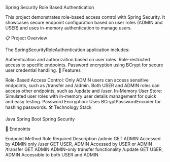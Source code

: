 Spring Security Role Based Authentication

This project demonstrates role-based access control with Spring Security. It showcases secure endpoint configuration based on user roles (ADMIN and USER) and uses in-memory authentication to manage users.

📋 Project Overview

The SpringSecurityRoleAuthentication application includes:

Authentication and authorization based on user roles.
Role-restricted access to specific endpoints.
Password encryption using BCrypt for secure user credential handling.
🚀 Features

Role-Based Access Control:
Only ADMIN users can access sensitive endpoints, such as /transfer and /admin.
Both USER and ADMIN roles can access other endpoints, such as /update and /user.
In-Memory User Store:
Simulated user roles with in-memory user details management for quick and easy testing.
Password Encryption:
Uses BCryptPasswordEncoder for hashing passwords.
🛠️ Technology Stack

Java
Spring Boot
Spring Security

🔑 Endpoints

Endpoint	Method	Role Required	Description
/admin	GET	ADMIN	Accessed by ADMIN only
/user	GET	USER, ADMIN	Accessed by USER or ADMIN
/transfer	GET	ADMIN	ADMIN-only transfer functionality
/update	GET	USER, ADMIN	Accessible to both USER and ADMIN
